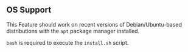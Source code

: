 


## OS Support

This Feature should work on recent versions of Debian/Ubuntu-based distributions with the `apt` package manager installed.

`bash` is required to execute the `install.sh` script.
